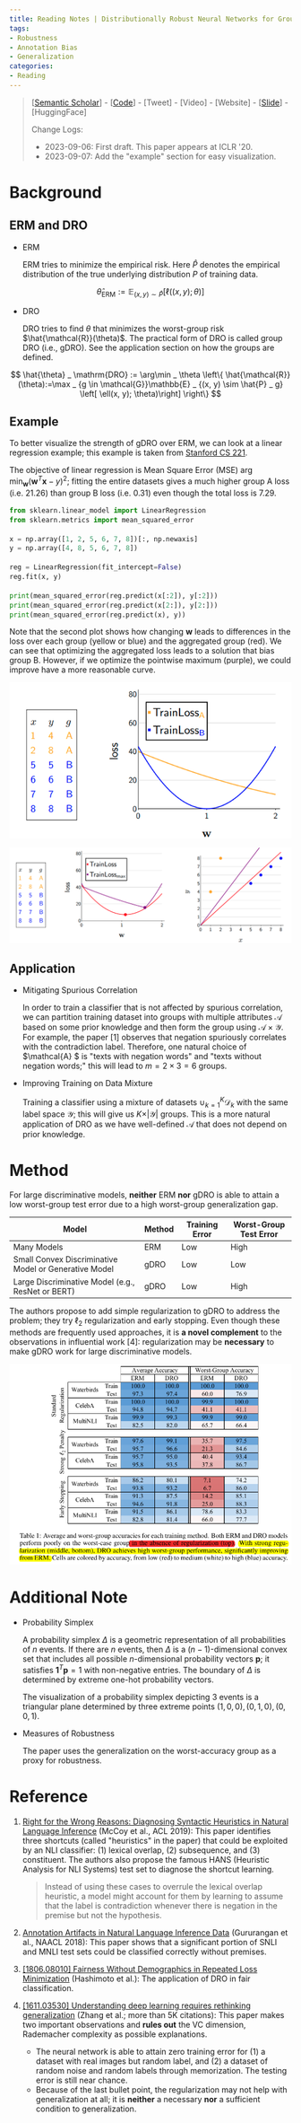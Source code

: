 ```yaml
---
title: Reading Notes | Distributionally Robust Neural Networks for Group Shifts - On the Importance of Regularization for Worst-Case Generalization
tags: 
- Robustness
- Annotation Bias
- Generalization
categories:
- Reading
---
```


> [[Semantic Scholar](https://www.semanticscholar.org/paper/Distributionally-Robust-Neural-Networks-for-Group-Sagawa-Koh/193092aef465bec868d1089ccfcac0279b914bda)] - [[Code](https://github.com/kohpangwei/group_DRO)] - [Tweet] - [Video] - [Website] - [[Slide](https://cs.stanford.edu/~ssagawa/assets/slides/groupDRO_ICLR2020.pdf)] - [HuggingFace]
>
> Change Logs:
>
> - 2023-09-06: First draft. This paper appears at ICLR '20.
> - 2023-09-07: Add the "example" section for easy visualization.

# Background

## ERM and DRO

- ERM

    ERM tries to minimize the empirical risk. Here $\hat{P}$ denotes the empirical distribution of the true underlying distribution $P$ of training data.

$$
\hat{\theta} _ \mathrm{ERM} := \mathbb{E} _ {(x, y) \sim \hat{P}} \left[  \ell((x, y); \theta)\right]
$$

- DRO

    DRO tries to find $\theta$ that minimizes the worst-group risk $\hat{\mathcal{R}}(\theta)$. The practical form of DRO is called group DRO (i.e., gDRO). See the application section on how the groups are defined.

$$
\hat{\theta} _ \mathrm{DRO} := \arg\min _ \theta \left\{ \hat{\mathcal{R}}(\theta):=\max _ {g \in \mathcal{G}}\mathbb{E} _ {(x, y) \sim \hat{P} _ g} \left[  \ell(x, y); \theta)\right] \right\}
$$

## Example

To better visualize the strength of gDRO over ERM, we can look at a linear regression example; this example is taken from [Stanford CS 221](https://stanford-cs221.github.io/autumn2022-extra/modules/machine-learning/group-dro.pdf).

The objective of linear regression is Mean Square Error (MSE) $\arg\min_{\mathbf{w}} (\mathbf{w}^T\mathbf{x} -y) ^ 2$; fitting the entire datasets gives a much higher group A loss (i.e. 21.26) than group B loss (i.e. 0.31) even though the total loss is 7.29.

```python
from sklearn.linear_model import LinearRegression
from sklearn.metrics import mean_squared_error

x = np.array([1, 2, 5, 6, 7, 8])[:, np.newaxis]
y = np.array([4, 8, 5, 6, 7, 8])

reg = LinearRegression(fit_intercept=False)
reg.fit(x, y)

print(mean_squared_error(reg.predict(x[:2]), y[:2]))
print(mean_squared_error(reg.predict(x[2:]), y[2:]))
print(mean_squared_error(reg.predict(x), y))
```

Note that the second plot shows how changing $\mathbf{w}$ leads to differences in the loss over each group (yellow or blue) and the aggregated group (red). We can see that optimizing the aggregated loss leads to a solution that bias group B. However, if we optimize the pointwise maximum (purple), we could improve have a more reasonable curve.

![image-20230907124813672](https://raw.githubusercontent.com/guanqun-yang/remote-images/master/2023/09/upgit_20230907_1694105293.png)

![image-20230907123929901](https://raw.githubusercontent.com/guanqun-yang/remote-images/master/2023/09/upgit_20230907_1694104769.png)

## Application

- Mitigating Spurious Correlation

    In order to train a classifier that is not affected by spurious correlation, we can partition training dataset into groups with multiple attributes $\mathcal{A}$ based on some prior knowledge and then form the group using $\mathcal{A} \times \mathcal{Y}$. For example, the paper [1] observes that negation spuriously correlates with the contradiction label. Therefore, one natural choice of $\mathcal{A} $ is "texts with negation words" and "texts without negation words;" this will lead to $m=2 \times 3 = 6$ groups.

- Improving Training on Data Mixture

    Training a classifier using a mixture of datasets $\cup _  {k=1}^K \mathcal{D}  _  k$ with the same label space $\mathcal{Y}$; this will give us $K \times \vert \mathcal{Y}\vert$ groups. This is a more natural application of DRO as we have well-defined $\mathcal{A}$ that does not depend on prior knowledge.

# Method

For large discriminative models, **neither** ERM **nor** gDRO is able to attain a low worst-group test error due to a high worst-group generalization gap.

| Model                                                 | Method | Training Error | Worst-Group Test Error |
| ----------------------------------------------------- | ------ | -------------- | ---------------------- |
| Many Models                                           | ERM    | Low            | High                   |
| Small Convex Discriminative Model or Generative Model | gDRO   | Low            | Low                    |
| Large Discriminative Model (e.g., ResNet or BERT)     | gDRO   | Low            | High                   |

The authors propose to add simple regularization to gDRO to address the problem; they try $\ell_2$ regularization and early stopping. Even though these methods are frequently used approaches, it is **a novel complement** to the observations in influential work [4]: regularization may be **necessary** to make gDRO work for large discriminative models.

![image-20230906211211382](https://raw.githubusercontent.com/guanqun-yang/remote-images/master/2023/09/upgit_20230906_1694049131.png)

# Additional Note

- Probability Simplex

    A probability simplex $\Delta$ is a geometric representation of all probabilities of $n$ events. If there are $n$ events, then $\Delta$ is a $(n-1)$-dimensional convex set that includes all possible $n$-dimensional probability vectors $\mathbf{p}$; it satisfies $\mathbf{1}^T \mathbf{p}=1$ with non-negative entries. The boundary of $\Delta$ is determined by extreme one-hot probability vectors. 

    The visualization of a probability simplex depicting 3 events is a triangular plane determined by three extreme points $(1, 0, 0), (0, 1, 0), (0,0, 1)$.

- Measures of Robustness

  The paper uses the generalization on the worst-accuracy group as a proxy for robustness.

# Reference

1. [Right for the Wrong Reasons: Diagnosing Syntactic Heuristics in Natural Language Inference](https://aclanthology.org/P19-1334) (McCoy et al., ACL 2019): This paper identifies three shortcuts (called "heuristics" in the paper) that could be exploited by an NLI classifier: (1) lexical overlap, (2) subsequence, and (3) constituent. The authors also propose the famous HANS (Heuristic Analysis for NLI Systems) test set to diagnose the shortcut learning.

    > Instead of using these cases to overrule the lexical overlap heuristic, a model might account for them by learning to assume that the label is contradiction whenever there is negation in the premise but not the hypothesis.

2. [Annotation Artifacts in Natural Language Inference Data](https://aclanthology.org/N18-2017) (Gururangan et al., NAACL 2018): This paper shows that a significant portion of SNLI and MNLI test sets could be classified correctly without premises.

3. [[1806.08010] Fairness Without Demographics in Repeated Loss Minimization](https://arxiv.org/abs/1806.08010) (Hashimoto et al.): The application of DRO in fair classification.

4. [[1611.03530] Understanding deep learning requires rethinking generalization](https://arxiv.org/abs/1611.03530) (Zhang et al.; more than 5K citations): This paper makes two important observations and **rules out** the VC dimension, Rademacher complexity as possible explanations. 

    - The neural network is able to attain zero training error for (1) a dataset with real images but random label, and (2) a dataset of random noise and random labels through memorization. The testing error is still near chance.
    - Because of the last bullet point, the regularization may not help with generalization at all; it is **neither** a necessary **nor** a sufficient condition to generalization.

